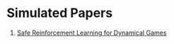 # Simulated Papers

1. [Safe Reinforcement Learning for Dynamical Games](https://onlinelibrary.wiley.com/doi/full/10.1002/rnc.4962)

